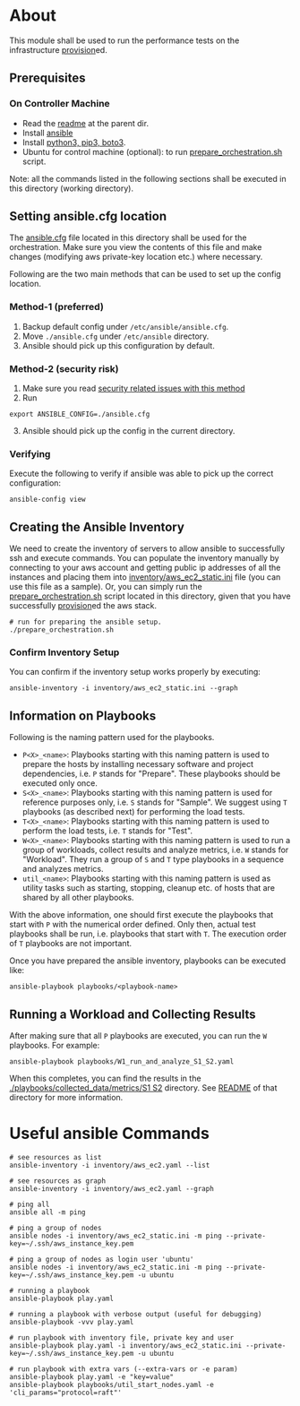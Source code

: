 # About

This module shall be used to run the performance tests on the infrastructure [provision](../provision)ed.

## Prerequisites
### On Controller Machine
- Read the [readme](../README.md) at the parent dir.
- Install [ansible](https://docs.ansible.com/ansible/latest/installation_guide/intro_installation.html)
- Install [python3, pip3, boto3](https://stackoverflow.com/a/59073019).
- Ubuntu for control machine (optional): to run [prepare_orchestration.sh](prepare_orchestration.sh) script.

Note: all the commands listed in the following sections shall be executed in this directory (working directory).

## Setting ansible.cfg location

The [ansible.cfg](ansible.cfg) file located in this directory shall be used for the orchestration. Make sure you view
the contents of this file and make changes (modifying aws private-key location etc.) where necessary.

Following are the two main methods that can be used to set up the config location.

### Method-1 (preferred)
1. Backup default config under `/etc/ansible/ansible.cfg`.
2. Move `./ansible.cfg` under `/etc/ansible` directory.
3. Ansible should pick up this configuration by default.

### Method-2 (security risk)
1. Make sure you read [security related issues with this method](https://docs.ansible.com/ansible/devel/reference_appendices/config.html#cfg-in-world-writable-dir)
2. Run 
```
export ANSIBLE_CONFIG=./ansible.cfg
```
3. Ansible should pick up the config in the current directory.

### Verifying

Execute the following to verify if ansible was able to pick up the correct configuration:
```
ansible-config view
```

## Creating the Ansible Inventory

We need to create the inventory of servers to allow ansible to successfully ssh and execute commands. You can populate
the inventory manually by connecting to your aws account and getting public ip addresses of all the instances and
placing them into [inventory/aws_ec2_static.ini](inventory/aws_ec2_static.ini) file (you can use this file as a sample). 
Or, you can simply run the [prepare_orchestration.sh](prepare_orchestration.sh) script located in this directory, given 
that you have successfully [provision](../provision)ed the aws stack.
```
# run for preparing the ansible setup.
./prepare_orchestration.sh
```

### Confirm Inventory Setup

You can confirm if the inventory setup works properly by executing:
```
ansible-inventory -i inventory/aws_ec2_static.ini --graph
```

## Information on Playbooks

Following is the naming pattern used for the playbooks.
- `P<X>_<name>`: Playbooks starting with this naming pattern is used to prepare the hosts by installing 
necessary software and project dependencies, i.e. `P` stands for "Prepare". These playbooks should be executed only 
once.
- `S<X>_<name>`: Playbooks starting with this naming pattern is used for reference purposes only, i.e. `S` stands
for "Sample". We suggest using `T` playbooks (as described next) for performing the load tests.
- `T<X>_<name>`: Playbooks starting with this naming pattern is used to perform the load tests, 
i.e. `T` stands for "Test".
- `W<X>_<name>`: Playbooks starting with this naming pattern is used to run a group of workloads, collect results and
  analyze metrics,
  i.e. `W` stands for "Workload". They run a group of `S` and `T` type playbooks in a sequence and analyzes metrics.
- `util_<name>`: Playbooks starting with this naming pattern is used as utility tasks such as starting, 
stopping, cleanup etc. of hosts that are shared by all other playbooks.

With the above information, one should first execute the playbooks that start with `P` with the numerical order defined.
Only then, actual test playbooks shall be run, i.e. playbooks that start with `T`. The execution order of `T` playbooks
are not important.

Once you have prepared the ansible inventory, playbooks can be executed like:
```
ansible-playbook playbooks/<playbook-name>
```

## Running a Workload and Collecting Results

After making sure that all `P` playbooks are executed, you can run the `W` playbooks. For example:
```
ansible-playbook playbooks/W1_run_and_analyze_S1_S2.yaml
```
When this completes, you can find the results in the [./playbooks/collected_data/metrics/S1 S2](./playbooks/collected_data/metrics)
directory. See [README](./playbooks/collected_data/README.md) of that directory for more information.

# Useful ansible Commands
```
# see resources as list
ansible-inventory -i inventory/aws_ec2.yaml --list

# see resources as graph
ansible-inventory -i inventory/aws_ec2.yaml --graph

# ping all
ansible all -m ping

# ping a group of nodes
ansible nodes -i inventory/aws_ec2_static.ini -m ping --private-key=~/.ssh/aws_instance_key.pem

# ping a group of nodes as login user 'ubuntu'
ansible nodes -i inventory/aws_ec2_static.ini -m ping --private-key=~/.ssh/aws_instance_key.pem -u ubuntu

# running a playbook
ansible-playbook play.yaml

# running a playbook with verbose output (useful for debugging)
ansible-playbook -vvv play.yaml

# run playbook with inventory file, private key and user
ansible-playbook play.yaml -i inventory/aws_ec2_static.ini --private-key=~/.ssh/aws_instance_key.pem -u ubuntu

# run playbook with extra vars (--extra-vars or -e param)
ansible-playbook play.yaml -e "key=value"
ansible-playbook playbooks/util_start_nodes.yaml -e 'cli_params="protocol=raft"'
```